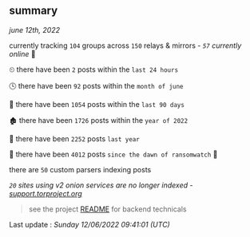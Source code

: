 
## summary
_june 12th, 2022_

currently tracking `104` groups across `150` relays & mirrors - _`57` currently online_ 📡

⏲ there have been `2` posts within the `last 24 hours`

🕓 there have been `92` posts within the `month of june`

📅 there have been `1054` posts within the `last 90 days`

🏚 there have been `1726` posts within the `year of 2022`

🚀 there have been `2252` posts `last year`

🦕 there have been `4012` posts `since the dawn of ransomwatch` 🐣

there are `50` custom parsers indexing posts

_`20` sites using v2 onion services are no longer indexed - [support.torproject.org](https://support.torproject.org/onionservices/v2-deprecation/)_

> see the project [README](https://github.com/jmousqueton/ransomwatch#readme) for backend technicals



Last update : _Sunday 12/06/2022 09:41:01 (UTC)_


